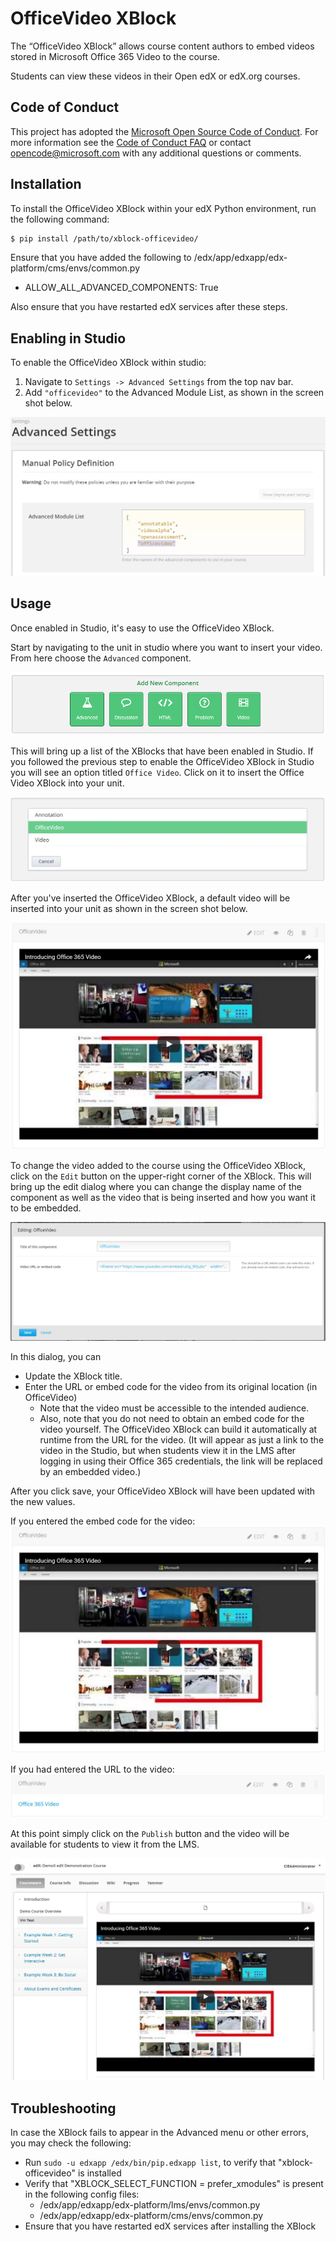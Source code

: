 OfficeVideo XBlock
===================

The “OfficeVideo XBlock” allows course content authors to embed videos stored in Microsoft Office 365 Video to the course.

Students can view these videos in their Open edX or edX.org courses.

Code of Conduct
---------------
This project has adopted the [Microsoft Open Source Code of Conduct](https://opensource.microsoft.com/codeofconduct/). For more information see the [Code of Conduct FAQ](https://opensource.microsoft.com/codeofconduct/faq/) or contact [opencode@microsoft.com](mailto:opencode@microsoft.com) with any additional questions or comments.

Installation
------------

To install the OfficeVideo XBlock within your edX Python environment, run the following command:

```bash
$ pip install /path/to/xblock-officevideo/
```

Ensure that you have added the following to /edx/app/edxapp/edx-platform/cms/envs/common.py
- ALLOW_ALL_ADVANCED_COMPONENTS: True

Also ensure that you have restarted edX services after these steps.

Enabling in Studio
------------------

To enable the OfficeVideo XBlock within studio:

1. Navigate to `Settings -> Advanced Settings` from the top nav bar.
2. Add `"officevideo"` to the Advanced Module List, as shown in the screen shot below.

![Advanced Module List](docs/img/officevideo_advanced.jpg)

Usage
-----
Once enabled in Studio, it's easy to use the OfficeVideo XBlock.

Start by navigating to the unit in studio where you want to insert your video. From here choose the `Advanced` component.

![Studio Component List](docs/img/component_list.png)

This will bring up a list of the XBlocks that have been enabled in Studio. If you followed the previous step to enable the OfficeVideo XBlock in Studio you will see an option titled `Office Video`. Click on it to insert the Office Video XBlock into your unit.

![Studio Advanced Component Selection](docs/img/officevideo_button.jpg)

After you've inserted the OfficeVideo XBlock, a default video will be inserted into your unit as shown in the screen shot below.

![Studio Initial OfficeVideo XBlock Insertion](docs/img/officevideo_default.jpg)

To change the video added to the course using the OfficeVideo XBlock, click on the `Edit` button on the upper-right corner of the XBlock. This will bring up the edit dialog where you can change the display name of the component as well as the video that is being inserted and how you want it to be embedded.

![Edit inserted document](docs/img/officevideo_edit.jpg)

In this dialog, you can

- Update the XBlock title.
- Enter the URL or embed code for the video from its original location (in OfficeVideo) 
    - Note that the video must be accessible to the intended audience. 
    - Also, note that you do not need to obtain an embed code for the video yourself. The OfficeVideo XBlock can build it automatically at runtime from the URL for the video. (It will appear as just a link to the video in the Studio, but when students view it in the LMS after logging in using their Office 365 credentials, the link will be replaced by an embedded video.)

After you click save, your OfficeVideo XBlock will have been updated with the new values.

If you entered the embed code for the video:
![Updated studio view](docs/img/officevideo_studio_view.jpg)

If you had entered the URL to the video:
![Updated studio view](docs/img/officevideo_studio_view_link.jpg)

At this point simply click on the `Publish` button and the video will be available for students to view it from the LMS.

![Published Office Video XBlock in LMS](docs/img/officevideo_student_view.jpg)

Troubleshooting
---------------

In case the XBlock fails to appear in the Advanced menu or other errors, you may check the following:
- Run `sudo -u edxapp /edx/bin/pip.edxapp list`, to verify that "xblock-officevideo" is installed
- Verify that "XBLOCK_SELECT_FUNCTION = prefer_xmodules" is present in the following config files:
  - /edx/app/edxapp/edx-platform/lms/envs/common.py
  - /edx/app/edxapp/edx-platform/cms/envs/common.py
- Ensure that you have restarted edX services after installing the XBlock
